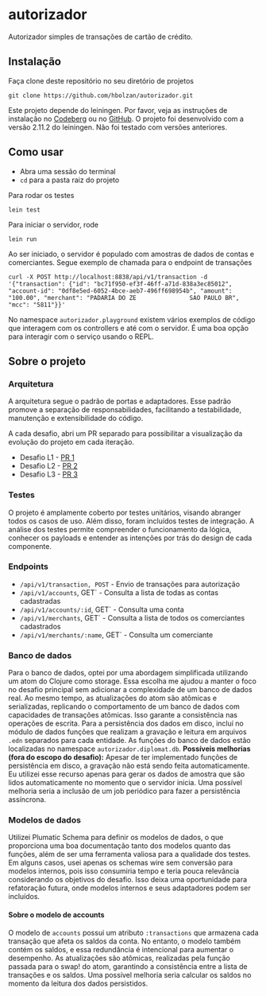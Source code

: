 # autorizador

Autorizador simples de transações de cartão de crédito.

## Instalação

Faça clone deste repositório no seu diretório de projetos
```
git clone https://github.com/hbolzan/autorizador.git
```

Este projeto depende do leiningen. Por favor, veja as instruções de instalação no [Codeberg](https://codeberg.org/leiningen/leiningen) ou no [GitHub](https://github.com/technomancy/leiningen). O projeto foi desenvolvido com a versão 2.11.2 do leiningen. Não foi testado com versões anteriores.

## Como usar

- Abra uma sessão do terminal
- `cd` para a pasta raiz do projeto

Para rodar os testes
```
lein test
```

Para iniciar o servidor, rode
```
lein run
```

Ao ser iniciado, o servidor é populado com amostras de dados de contas e comerciantes. Segue exemplo de chamada para o endpoint de transações
```
curl -X POST http://localhost:8838/api/v1/transaction -d '{"transaction": {"id": "bc71f950-ef3f-46ff-a71d-838a3ec85012", "account-id": "0df8e5ed-6052-4bce-aeb7-496ff698954b", "amount": "100.00", "merchant": "PADARIA DO ZE               SAO PAULO BR", "mcc": "5811"}}'
```

No namespace `autorizador.playground` existem vários exemplos de código que interagem com os controllers e até com o servidor. É uma boa opção para interagir com o serviço usando o REPL.

## Sobre o projeto

### Arquitetura
A arquitetura segue o padrão de portas e adaptadores. Esse padrão promove a separação de responsabilidades, facilitando a testabilidade, manutenção e extensibilidade do código.


A cada desafio, abri um PR separado para possibilitar a visualização da evolução do projeto em cada iteração.
- Desafio L1 - [PR 1](https://github.com/hbolzan/autorizador/pull/1)
- Desafio L2 - [PR 2](https://github.com/hbolzan/autorizador/pull/2)
- Desafio L3 - [PR 3](https://github.com/hbolzan/autorizador/pull/3)

### Testes
O projeto é amplamente coberto por testes unitários, visando abranger todos os casos de uso. Além disso, foram incluídos testes de integração. A análise dos testes permite compreender o funcionamento da lógica, conhecer os payloads e entender as intenções por trás do design de cada componente.

### Endpoints
* `/api/v1/transaction, POST` - Envio de transações para autorização
* `/api/v1/accounts`, GET` - Consulta a lista de todas as contas cadastradas
* `/api/v1/accounts/:id`, GET` - Consulta uma conta
* `/api/v1/merchants`, GET` - Consulta a lista de todos os comerciantes cadastrados
* `/api/v1/merchants/:name`, GET` - Consulta um comerciante

### Banco de dados
Para o banco de dados, optei por uma abordagem simplificada utilizando um atom do Clojure como storage. Essa escolha me ajudou a manter o foco no desafio principal sem adicionar a complexidade de um banco de dados real. Ao mesmo tempo, as atualizações do atom são atômicas e serializadas, replicando o comportamento de um banco de dados com capacidades de transações atômicas.
 Isso garante a consistência nas operações de escrita. Para a persistência dos dados em disco, incluí no módulo de dados funções que realizam a gravação e leitura em arquivos `.edn` separados para cada entidade. As funções do banco de dados estão localizadas no namespace `autorizador.diplomat.db`.
 **Possíveis melhorias (fora do escopo do desafio):** Apesar de ter implementado funções de persistência em disco, a gravação não está sendo feita automaticamente. Eu utilizei esse recurso apenas para gerar os dados de amostra que são lidos automaticamente no momento que o servidor inicia. Uma possível melhoria seria a inclusão de um job periódico para fazer a persistência assíncrona.

### Modelos de dados
Utilizei Plumatic Schema para definir os modelos de dados, o que proporciona uma boa documentação tanto dos modelos quanto das funções, além de ser uma ferramenta valiosa para a qualidade dos testes. Em alguns casos, usei apenas os schemas wire sem conversão para modelos internos, pois isso consumiria tempo e teria pouca relevância considerando os objetivos do desafio. Isso deixa uma oportunidade para refatoração futura, onde modelos internos e seus adaptadores podem ser incluídos.

#### Sobre o modelo de accounts
O modelo de `accounts` possui um atributo `:transactions` que armazena cada transação que afeta os saldos da conta. No entanto, o modelo também contém os saldos, e essa redundância é intencional para aumentar o desempenho. As atualizações são atômicas, realizadas pela função passada para o swap! do atom, garantindo a consistência entre a lista de transações e os saldos. Uma possível melhoria seria calcular os saldos no momento da leitura dos dados persistidos.
